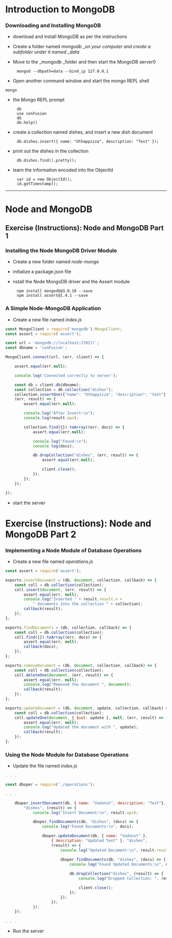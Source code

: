 # Introduction to MongoDB

### [ ](https://www.coursera.org/learn/server-side-nodejs/supplement/7jj0w/introduction-to-mongodb-objectives-and-outcomes)Downloading and Installing MongoDB

* download and install MongoDB as per the instructions

* Create a folder named _mongodb \_on your computer and create a subfolder under it named \_data_

* Move to the \_mongodb \_folder and then start the MongoDB server0

```
     mongod --dbpath=data --bind_ip 127.0.0.1
```

* Open another command window and start the mongo REPL shell

```
mongo
```

* the Mongo REPL prompt

```
     db
     use conFusion
     db
     db.help()
```

* create a collection named dishes, and insert a new dish document

```
     db.dishes.insert({ name: "Uthappizza", description: "Test" });
```

* print out the dishes in the collection

```
     db.dishes.find().pretty();
```

* learn the information encoded into the ObjectId

```
     var id = new ObjectId();
     id.getTimestamp();
```

---

# Node and MongoDB

## Exercise \(Instructions\): Node and MongoDB Part 1

### Installing the Node MongoDB Driver Module

* Create a new folder named _node-mongo_

* initialize a package.json file

* nstall the Node MongoDB driver and the Assert module

```
     npm install mongodb@3.0.10 --save
     npm install assert@1.4.1 --save
```

### A Simple Node-MongoDB Application

* Create a new file named _index.js_

```js
const MongoClient = require('mongodb').MongoClient;
const assert = require('assert');

const url = 'mongodb://localhost:27017/';
const dbname = 'conFusion';

MongoClient.connect(url, (err, client) => {

    assert.equal(err,null);

    console.log('Connected correctly to server');

    const db = client.db(dbname);
    const collection = db.collection("dishes");
    collection.insertOne({"name": "Uthappizza", "description": "test"},
    (err, result) => {
        assert.equal(err,null);

        console.log("After Insert:\n");
        console.log(result.ops);

        collection.find({}).toArray((err, docs) => {
            assert.equal(err,null);

            console.log("Found:\n");
            console.log(docs);

            db.dropCollection("dishes", (err, result) => {
                assert.equal(err,null);

                client.close();
            });
        });
    });

});
```

* start the server  





# Exercise \(Instructions\): Node and MongoDB Part 2

### Implementing a Node Module of Database Operations

* Create a new file named _operations.js_

```js
const assert = require('assert');

exports.insertDocument = (db, document, collection, callback) => {
    const coll = db.collection(collection);
    coll.insert(document, (err, result) => {
        assert.equal(err, null);
        console.log("Inserted " + result.result.n +
            " documents into the collection " + collection);
        callback(result);
    });
};

exports.findDocuments = (db, collection, callback) => {
    const coll = db.collection(collection);
    coll.find({}).toArray((err, docs) => {
        assert.equal(err, null);
        callback(docs);        
    });
};

exports.removeDocument = (db, document, collection, callback) => {
    const coll = db.collection(collection);
    coll.deleteOne(document, (err, result) => {
        assert.equal(err, null);
        console.log("Removed the document ", document);
        callback(result);        
    });
};

exports.updateDocument = (db, document, update, collection, callback) => {
    const coll = db.collection(collection);
    coll.updateOne(document, { $set: update }, null, (err, result) => {
        assert.equal(err, null);
        console.log("Updated the document with ", update);
        callback(result);        
    });
};


```

### Using the Node Module for Database Operations

* Update the file named _index.js_

```js
. . .

const dboper = require('./operations');

. . .

    dboper.insertDocument(db, { name: "Vadonut", description: "Test"},
        "dishes", (result) => {
            console.log("Insert Document:\n", result.ops);

            dboper.findDocuments(db, "dishes", (docs) => {
                console.log("Found Documents:\n", docs);

                dboper.updateDocument(db, { name: "Vadonut" },
                    { description: "Updated Test" }, "dishes",
                    (result) => {
                        console.log("Updated Document:\n", result.result);

                        dboper.findDocuments(db, "dishes", (docs) => {
                            console.log("Found Updated Documents:\n", docs);
                            
                            db.dropCollection("dishes", (result) => {
                                console.log("Dropped Collection: ", result);

                                client.close();
                            });
                        });
                    });
            });
    });
    
. . .
```

* Run the server  



